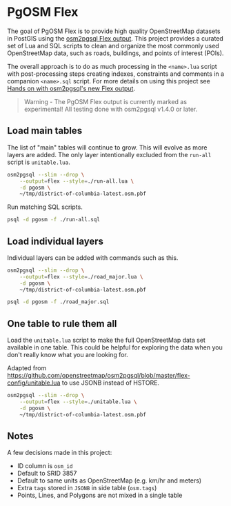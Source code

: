 # PgOSM Flex

The goal of PgOSM Flex is to provide high quality OpenStreetMap datasets in PostGIS
using the
[osm2pgsql Flex output](https://osm2pgsql.org/doc/manual.html#the-flex-output).
This project provides a curated set of Lua and SQL scripts to clean and organize
the most commonly used OpenStreetMap data, such as roads, buildings, and points of interest (POIs).

The overall approach is to do as much processing in the `<name>.lua` script
with post-processing steps creating indexes, constraints and comments in a companion `<name>.sql` script.
For more details on using this project see [Hands on with osm2pgsql's new Flex output](https://blog.rustprooflabs.com/2020/12/osm2gpsql-flex-output-to-postgis).

> Warning - The PgOSM Flex output is currently marked as experimental!  All testing done with osm2pgsql v1.4.0 or later.



## Load main tables

The list of "main" tables will continue to grow.  This will evolve as more layers are added.
The only layer intentionally excluded from the `run-all` script is `unitable.lua`.

```bash
osm2pgsql --slim --drop \
    --output=flex --style=./run-all.lua \
    -d pgosm \
    ~/tmp/district-of-columbia-latest.osm.pbf
```

Run matching SQL scripts.

```bash
psql -d pgosm -f ./run-all.sql
```


## Load individual layers

Individual layers can be added with commands such as this.

```bash
osm2pgsql --slim --drop \
    --output=flex --style=./road_major.lua \
    -d pgosm \
    ~/tmp/district-of-columbia-latest.osm.pbf
```

```bash
psql -d pgosm -f ./road_major.sql
```


## One table to rule them all

Load the `unitable.lua` script to make the full OpenStreetMap data set available in one table.  This could be helpful for exploring the data when you don't really know what you are
looking for.

Adapted from https://github.com/openstreetmap/osm2pgsql/blob/master/flex-config/unitable.lua
to use JSONB instead of HSTORE.

```bash
osm2pgsql --slim --drop \
    --output=flex --style=./unitable.lua \
    -d pgosm \
    ~/tmp/district-of-columbia-latest.osm.pbf
```



## Notes

A few decisions made in this project:

* ID column is `osm_id`
* Default to SRID 3857
* Default to same units as OpenStreetMap (e.g. km/hr and meters)
* Extra `tags` stored in `JSONB` in side table (`osm.tags`)
* Points, Lines, and Polygons are not mixed in a single table

